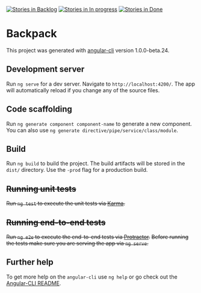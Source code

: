 [![Stories in Backlog](https://badge.waffle.io/orcist/backpack.svg?label=ready&title=Backlog)](http://waffle.io/orcist/backpack)
[![Stories in In progress](https://badge.waffle.io/orcist/backpack.svg?label=ready&title=In%20Progress)](http://waffle.io/orcist/backpack)
[![Stories in Done](https://badge.waffle.io/orcist/backpack.svg?label=ready&title=Done)](http://waffle.io/orcist/backpack)

# Backpack

This project was generated with [angular-cli](https://github.com/angular/angular-cli) version 1.0.0-beta.24.

## Development server
Run `ng serve` for a dev server. Navigate to `http://localhost:4200/`. The app will automatically reload if you change any of the source files.

## Code scaffolding

Run `ng generate component component-name` to generate a new component. You can also use `ng generate directive/pipe/service/class/module`.

## Build

Run `ng build` to build the project. The build artifacts will be stored in the `dist/` directory. Use the `-prod` flag for a production build.

## ~~Running unit tests~~

~~Run `ng test` to execute the unit tests via [Karma](https://karma-runner.github.io).~~

## ~~Running end-to-end tests~~

~~Run `ng e2e` to execute the end-to-end tests via [Protractor](http://www.protractortest.org/).~~
~~Before running the tests make sure you are serving the app via `ng serve`.~~

## Further help

To get more help on the `angular-cli` use `ng help` or go check out the [Angular-CLI README](https://github.com/angular/angular-cli/blob/master/README.md).
